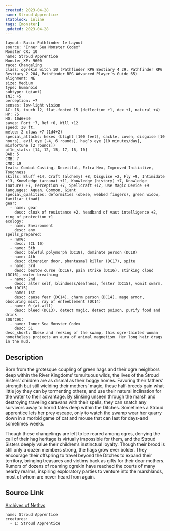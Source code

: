 ```yaml
---
created: 2023-04-28
name: Stroud Apprentice
statblock: inline
tags: [monster]
updated: 2023-04-28
---
```

```statblock
layout: Basic Pathfinder 1e Layout
source: "Inner Sea Monster Codex"
Monster_CR: 10
name: Stroud Apprentice
Monster_XP: 9600
race: Changeling
class: ogrekin witch 10 (Pathfinder RPG Bestiary 4 29, Pathfinder RPG Bestiary 2 204, Pathfinder RPG Advanced Player’s Guide 65)
alignment: NE
size: Medium
type: humanoid
subtype: (giant)
INI: +5
perception: +7
senses: low-light vision
AC: 16, touch 12, flat-footed 15 (deflection +1, dex +1, natural +4)
HP: 75
HD: 10d6+40
saves: Fort +7, Ref +6, Will +12
speed: 30 ft.
melee: 2 claws +7 (1d4+2)
special_attacks: hexes (blight [100 feet], cackle, coven, disguise [10 hours], evil eye [-4, 6 rounds], hag’s eye [10 minutes/day], misfortune [2 rounds])
pf1e_stats: [14, 12, 15, 17, 16, 10]
BAB: 5
CMB: 7
CMD: 19
feats: Combat Casting, Deceitful, Extra Hex, Improved Initiative, Toughness
skills: Bluff +14, Craft (alchemy) +8, Disguise +2, Fly +9, Intimidate +13, Knowledge (arcana) +11, Knowledge (history) +7, Knowledge (nature) +7, Perception +7, Spellcraft +12, Use Magic Device +9
languages: Aquan, Common, Giant
special_qualities: deformities (obese, webbed fingers), green widow, familiar (toad)
gear:
  - name: gear
    desc: cloak of resistance +2, headband of vast intelligence +2, ring of protection +1
ecology:
  - name: Environment
    desc: any
spells_prepared:
  - name:
    desc: (CL 10)
  - name: 5th
    desc: baleful polymorph (DC18), dominate person (DC18)
  - name: 4th
    desc: dimension door, phantasmal killer (DC17), spite
  - name: 3rd
    desc: bestow curse (DC16), pain strike (DC16), stinking cloud (DC16), water breathing
  - name: 2nd
    desc: alter self, blindness/deafness, fester (DC15), vomit swarm, web (DC15)
  - name: 1st
    desc: cause fear (DC14), charm person (DC14), mage armor, obscuring mist, ray of enfeeblement (DC14)
  - name: 0 (at-will)
    desc: bleed (DC13), detect magic, detect poison, purify food and drink
sources:
  - name: Inner Sea Monster Codex
    desc: 51
desc_short: Obese and reeking of the swamp, this ogre-tainted woman nonetheless projects an aura of animal magnetism. Her long hair drags in the mud.
```
## Description
Born from the grotesque coupling of green hags and their ogre neighbors deep within the River Kingdoms’ tumultuous wilds, the lives of the Stroud Sisters’ children are as dismal as their boggy homes. Favoring their fathers’ strength but still wielding their mothers’ magic, these half-breeds gain what little joy they can by tormenting others, and use their natural inclination for the water to their advantage. By slinking unseen through the marsh and destroying traveling caravans with their spells, they can snatch any survivors away to horrid fates deep within the Ditches. Sometimes a Stroud apprentice lets her prey escape, only to watch the swamp wear her quarry down in a morbid game of cat and mouse that can last for days-and sometimes weeks.

Though these changelings are left to be reared among ogres, denying the call of their hag heritage is virtually impossible for them, and the Stroud Sisters deeply value their children’s instinctual loyalty. Though their brood is still only a dozen members strong, the hags grow ever bolder. They encourage their offspring to travel beyond the Ditches to expand their territory, bringing treasures and victims back as gifts for their dear mothers. Rumors of dozens of roaming ogrekin have reached the courts of many nearby realms, inspiring exploratory parties to venture into the marshlands, most of whom are never heard from again.
## Source Link
[Archives of Nethys](https://aonprd.com/MonsterDisplay.aspx?ItemName=Stroud%20Apprentice)
```encounter-table
name: Stroud Apprentice
creatures:
  - 1: Stroud Apprentice
```
